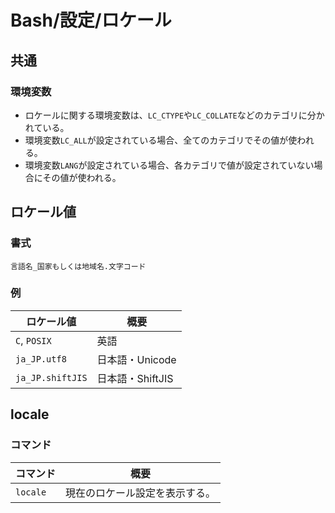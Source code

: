 # Bash/設定/ロケール

## 共通

### 環境変数

- ロケールに関する環境変数は、`LC_CTYPE`や`LC_COLLATE`などのカテゴリに分かれている。
- 環境変数`LC_ALL`が設定されている場合、全てのカテゴリでその値が使われる。
- 環境変数`LANG`が設定されている場合、各カテゴリで値が設定されていない場合にその値が使われる。

## ロケール値

### 書式

```text
言語名_国家もしくは地域名.文字コード
```

### 例

| ロケール値       | 概要             |
| ---------------- | ---------------- |
| `C`, `POSIX`     | 英語             |
| `ja_JP.utf8`     | 日本語・Unicode  |
| `ja_JP.shiftJIS` | 日本語・ShiftJIS |

## locale

### コマンド

|コマンド|概要|
|---|---|
|`locale`|現在のロケール設定を表示する。|
